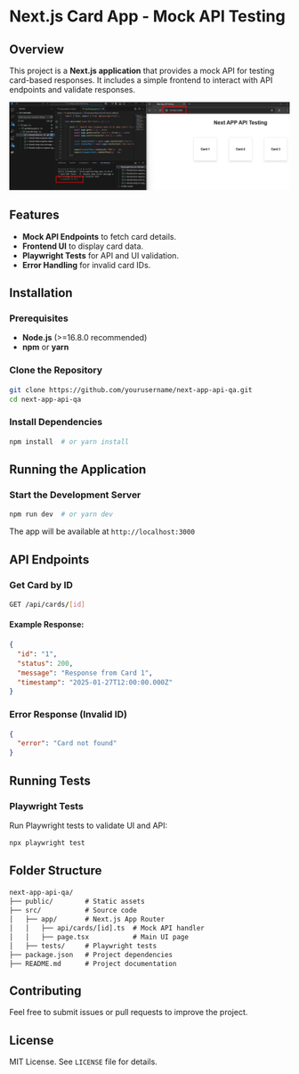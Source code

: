 # Next.js Card App - Mock API Testing

## Overview

This project is a **Next.js application** that provides a mock API for testing card-based responses. It includes a simple frontend to interact with API endpoints and validate responses.

![Alt text](images/card_app_apis.jpg)

## Features

- **Mock API Endpoints** to fetch card details.
- **Frontend UI** to display card data.
- **Playwright Tests** for API and UI validation.
- **Error Handling** for invalid card IDs.

## Installation

### Prerequisites

- **Node.js** (>=16.8.0 recommended)
- **npm** or **yarn**

### Clone the Repository

```sh
git clone https://github.com/yourusername/next-app-api-qa.git
cd next-app-api-qa
```

### Install Dependencies

```sh
npm install  # or yarn install
```

## Running the Application

### Start the Development Server

```sh
npm run dev  # or yarn dev
```

The app will be available at `http://localhost:3000`

## API Endpoints

### Get Card by ID

```sh
GET /api/cards/[id]
```

#### Example Response:

```json
{
  "id": "1",
  "status": 200,
  "message": "Response from Card 1",
  "timestamp": "2025-01-27T12:00:00.000Z"
}
```

### Error Response (Invalid ID)

```json
{
  "error": "Card not found"
}
```

## Running Tests

### Playwright Tests

Run Playwright tests to validate UI and API:

```sh
npx playwright test
```

## Folder Structure

```
next-app-api-qa/
├── public/        # Static assets
├── src/           # Source code
│   ├── app/       # Next.js App Router
│   │   ├── api/cards/[id].ts  # Mock API handler
│   │   ├── page.tsx           # Main UI page
│   ├── tests/     # Playwright tests
├── package.json   # Project dependencies
├── README.md      # Project documentation
```

## Contributing

Feel free to submit issues or pull requests to improve the project.

## License

MIT License. See `LICENSE` file for details.

